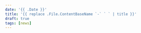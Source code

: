 ```yaml
---
date: '{{ .Date }}'
title: '{{ replace .File.ContentBaseName `-` ` ` | title }}'
draft: true
tags: [news]
---
```

